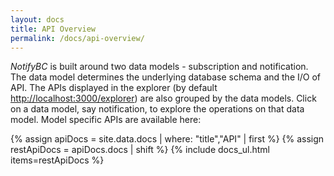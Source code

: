 ```yaml
---
layout: docs
title: API Overview
permalink: /docs/api-overview/
---
```

*NotifyBC* is built around two data models - subscription and notification. The data model determines the underlying database schema and the I/O of API.
The APIs displayed in the explorer (by default 
<a href="http://localhost:3000/explorer/" target="_blank">http://localhost:3000/explorer</a>) are also grouped by the data models. Click on a data model, say notification, to explore the operations on that data model. Model specific APIs are  available here:

{% assign apiDocs =  site.data.docs | where: "title","API" | first %}
{% assign restApiDocs = apiDocs.docs | shift %}
{% include docs_ul.html items=restApiDocs %}


